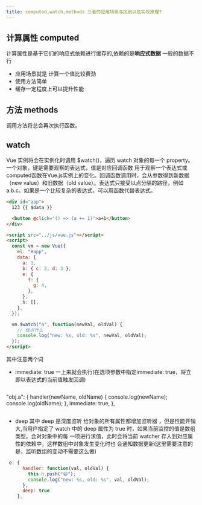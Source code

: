 ```yaml
---
title: computed,watch,methods 三者的应用场景与区别以及实现原理?
---
```


## 计算属性 computed

计算属性是基于它们的响应式依赖进行缓存的,依赖的是**响应式数据** 一般的数据不行

- 应用场景就是 计算一个值比较费劲
- 使用方法简单
- 缓存一定程度上可以提升性能

## 方法 methods

调用方法将总会再次执行函数。

## watch
Vue 实例将会在实例化时调用 $watch()，遍历 watch 对象的每一个 property。一个对象，键是需要观察的表达式，值是对应回调函数
用于观察一个表达式或computed函数在Vue.js实例上的变化。回调函数调用时，会从参数得到新数据（new value）和旧数据（old value）。表达式只接受以点分隔的路径，例如a.b.c。如果是一个比较复杂的表达式，可以用函数代替表达式。
```html
<div id="app">
  123 {{ $data }}

  <button @click="() => (a += 1)">a+1</button>
</div>

<script src="../js/vue.js"></script>
<script>
  const vm = new Vue({
    el: "#app",
    data: {
      a: 1,
      b: { c: 2, d: 3 },
      e: {
        f: {
          g: 4,
        },
      },
      h: [],
    },
  });

  vm.$watch("a", function(newVal, oldVal) {
    // 做点什么
    console.log("new: %s, old: %s", newVal, oldVal);
  });
</script>

```

其中注意两个词

- immediate: true 一上来就会执行(在选项参数中指定immediate: true，将立即以表达式的当前值触发回调)
```js
```
  "obj.a": {
      handler(newName, oldName) {
        console.log(newName);
        console.log(oldName);
      },
      immediate: true,
    },
```
```
- deep 其中 deep 是深度监听 给对象的所有属性都增加监听器 ，但是性能开销大,当用户指定了 watch 中的 deep 属性为 true 时，如果当前监控的值是数组类型。会对对象中的每 一项进行求值，此时会将当前 watcher 存入到对应属性的依赖中，这样数组中对象发生变化时也 会通知数据更新(这里需要注意的是，监听数组的变动不需要这么做)

```js
 e: {
      handler: function(val, oldVal) {
        this.h.push("😄");
        console.log("new: %s, old: %s", val, oldVal);
      },
      deep: true
    },
```

